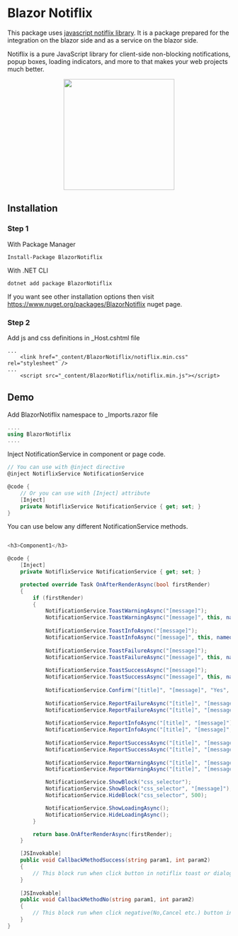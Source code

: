 
# Blazor Notiflix

This package uses [javascript notiflix library](https://www.notiflix.com/). It is a package prepared for the integration on the blazor side and as a service on the blazor side.

Notiflix is a pure JavaScript library for client-side non-blocking notifications, popup boxes, loading indicators, and more to that makes your web projects much better.

<center>
  <img src="https://user-images.githubusercontent.com/4863567/117049917-71cf4d00-ad1d-11eb-9e82-5af5d47c187f.png" width="250" />
</center>

## Installation

### Step 1

With Package Manager
```
Install-Package BlazorNotiflix
```

With .NET CLI
```
dotnet add package BlazorNotiflix
```

If you want see other installation options then visit https://www.nuget.org/packages/BlazorNotiflix nuget page.

### Step 2
Add js and css definitions in _Host.cshtml file

````
...
    <link href="_content/BlazorNotiflix/notiflix.min.css" rel="stylesheet" />
...
    <script src="_content/BlazorNotiflix/notiflix.min.js"></script>
````

## Demo

Add BlazorNotiflix namespace to _Imports.razor file 
```c#
....
using BlazorNotiflix
....
```

Inject NotificationService in component or page code.

```c#
// You can use with @inject directive
@inject NotiflixService NotificationService

@code {
    // Or you can use with [Inject] attribute
    [Inject]
    private NotiflixService NotificationService { get; set; }
}
```


You can use below any different NotificationService methods.

```c#

<h3>Component1</h3>

@code {
    [Inject]
    private NotiflixService NotificationService { get; set; }

    protected override Task OnAfterRenderAsync(bool firstRender)
    {
        if (firstRender)
        {
            NotificationService.ToastWarningAsync("[message]");
            NotificationService.ToastWarningAsync("[message]", this, nameof(CallbackMethodSuccess), "param 1 value", 2222);
            
            NotificationService.ToastInfoAsync("[message]");
            NotificationService.ToastInfoAsync("[message]", this, nameof(CallbackMethodSuccess), "param 1 value", 2222);
            
            NotificationService.ToastFailureAsync("[message]");
            NotificationService.ToastFailureAsync("[message]", this, nameof(CallbackMethodSuccess), "param 1 value", 2222);
            
            NotificationService.ToastSuccessAsync("[message]");
            NotificationService.ToastSuccessAsync("[message]", this, nameof(CallbackMethodSuccess), "param 1 value", 2222);
            
            NotificationService.Confirm("[title]", "[message]", "Yes", "No", this, nameof(CallbackMethodSuccess), nameof(CallbackMethodNo), "param1", 1515);
            
            NotificationService.ReportFailureAsync("[title]", "[message]");
            NotificationService.ReportFailureAsync("[title]", "[message]", "OK",  this, nameof(CallbackMethodSuccess),  "param1", 1515);
            
            NotificationService.ReportInfoAsync("[title]", "[message]");
            NotificationService.ReportInfoAsync("[title]", "[message]", "OK",  this, nameof(CallbackMethodSuccess),  "param1", 1515);
            
            NotificationService.ReportSuccessAsync("[title]", "[message]");
            NotificationService.ReportSuccessAsync("[title]", "[message]", "OK",  this, nameof(CallbackMethodSuccess),  "param1", 1515);
            
            NotificationService.ReportWarningAsync("[title]", "[message]");
            NotificationService.ReportWarningAsync("[title]", "[message]", "OK",  this, nameof(CallbackMethodSuccess),  "param1", 1515);

            NotificationService.ShowBlock("css_selector");
            NotificationService.ShowBlock("css_selector", "[message]");
            NotificationService.HideBlock("css_selector", 500);

            NotificationService.ShowLoadingAsync();
            NotificationService.HideLoadingAsync();
        }

        return base.OnAfterRenderAsync(firstRender);
    }

    [JSInvokable]
    public void CallbackMethodSuccess(string param1, int param2)
    {
        // This block run when click button in notiflix toast or dialog
    }
    
    [JSInvokable]
    public void CallbackMethodNo(string param1, int param2)
    {
        // This block run when click negative(No,Cancel etc.) button in notiflix toast or dialog
    }
}
```
